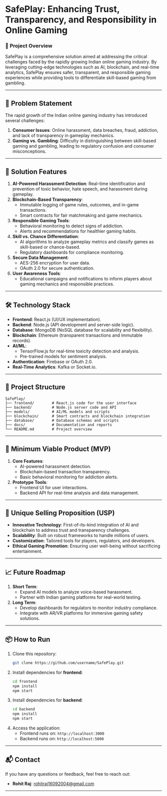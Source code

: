 # SafePlay: Enhancing Trust, Transparency, and Responsibility in Online Gaming

### 🌟 **Project Overview**
SafePlay is a comprehensive solution aimed at addressing the critical challenges faced by the rapidly growing Indian online gaming industry. By leveraging cutting-edge technologies such as AI, blockchain, and real-time analytics, SafePlay ensures safer, transparent, and responsible gaming experiences while providing tools to differentiate skill-based gaming from gambling.

---

## 🚀 **Problem Statement**
The rapid growth of the Indian online gaming industry has introduced several challenges:
1. **Consumer Issues**: Online harassment, data breaches, fraud, addiction, and lack of transparency in gameplay mechanics.
2. **Gaming vs. Gambling**: Difficulty in distinguishing between skill-based gaming and gambling, leading to regulatory confusion and consumer misconceptions.

---

## 🎯 **Solution Features**
1. **AI-Powered Harassment Detection**: Real-time identification and prevention of toxic behavior, hate speech, and harassment during gameplay.
2. **Blockchain-Based Transparency**:
   - Immutable logging of game rules, outcomes, and in-game transactions.
   - Smart contracts for fair matchmaking and game mechanics.
3. **Responsible Gaming Tools**:
   - Behavioral monitoring to detect signs of addiction.
   - Alerts and recommendations for healthier gaming habits.
4. **Skill vs. Chance Differentiation**:
   - AI algorithms to analyze gameplay metrics and classify games as skill-based or chance-based.
   - Regulatory dashboards for compliance monitoring.
5. **Secure Data Management**:
   - AES-256 encryption for user data.
   - OAuth 2.0 for secure authentication.
6. **User Awareness Tools**:
   - Educational campaigns and notifications to inform players about gaming mechanics and responsible practices.

---

## 🛠 **Technology Stack**
- **Frontend**: React.js (UI/UX implementation).
- **Backend**: Node.js (API development and server-side logic).
- **Database**: MongoDB (NoSQL database for scalability and flexibility).
- **Blockchain**: Ethereum (transparent transactions and immutable records).
- **AI/ML**:
  - TensorFlow.js for real-time toxicity detection and analysis.
  - Pre-trained models for sentiment analysis.
- **Authentication**: Firebase or OAuth 2.0.
- **Real-Time Analytics**: Kafka or Socket.io.

---

## 📂 **Project Structure**
```
SafePlay/
├── frontend/        # React.js code for the user interface
├── backend/         # Node.js server code and API
├── models/          # AI/ML models and scripts
├── blockchain/      # Smart contracts and blockchain integration
├── database/        # Database schemas and scripts
├── docs/            # Documentation and reports
└── README.md        # Project overview
```

---

## 📌 **Minimum Viable Product (MVP)**
1. **Core Features**:
   - AI-powered harassment detection.
   - Blockchain-based transaction transparency.
   - Basic behavioral monitoring for addiction alerts.
2. **Prototype Tools**:
   - Frontend UI for user interactions.
   - Backend API for real-time analysis and data management.

---

## 🌟 **Unique Selling Proposition (USP)**
- **Innovative Technology**: First-of-its-kind integration of AI and blockchain to address trust and transparency challenges.
- **Scalability**: Built on robust frameworks to handle millions of users.
- **Customization**: Tailored tools for players, regulators, and developers.
- **Ethical Gaming Promotion**: Ensuring user well-being without sacrificing entertainment.

---

## 📈 **Future Roadmap**
1. **Short Term**:
   - Expand AI models to analyze voice-based harassment.
   - Partner with Indian gaming platforms for real-world testing.
2. **Long Term**:
   - Develop dashboards for regulators to monitor industry compliance.
   - Integrate with AR/VR platforms for immersive gaming safety solutions.

---


## 📦 **How to Run**
1. Clone this repository:
   ```bash
   git clone https://github.com/username/SafePlay.git
   ```
2. Install dependencies for **frontend**:
   ```bash
   cd frontend
   npm install
   npm start
   ```
3. Install dependencies for **backend**:
   ```bash
   cd backend
   npm install
   npm start
   ```
4. Access the application:
   - Frontend runs on: `http://localhost:3000`
   - Backend runs on: `http://localhost:5000`

---

## 📬 **Contact**
If you have any questions or feedback, feel free to reach out:
- **Rohit Raj**: rohitraj16092004@gmail.com

---
